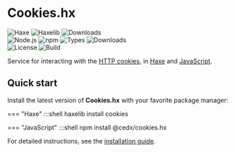 # Cookies.hx
![Haxe](https://badgen.net/badge/haxe/%3E%3D4.1.0/green) ![Haxelib](https://badgen.net/haxelib/v/cookies) ![Downloads](https://badgen.net/haxelib/d/cookies)  
![Node.js](https://badgen.net/npm/node/@cedx/cookies.hx) ![npm](https://badgen.net/npm/v/@cedx/cookies.hx) ![Types](https://badgen.net/npm/types/@cedx/cookies.hx) ![Downloads](https://badgen.net/npm/dt/@cedx/cookies.hx)  
![License](https://badgen.net/badge/license/MIT/blue) ![Build](https://badgen.net/github/checks/cedx/cookies.hx/main)

Service for interacting with the [HTTP cookies](https://developer.mozilla.org/en-US/docs/Web/HTTP/Cookies),
in [Haxe](https://haxe.org) and [JavaScript](https://developer.mozilla.org/en-US/docs/Web/JavaScript).

## Quick start
Install the latest version of **Cookies.hx** with your favorite package manager:

=== "Haxe"
		:::shell
		haxelib install cookies

=== "JavaScript"
		:::shell
		npm install @cedx/cookies.hx

For detailed instructions, see the [installation guide](installation.md).
